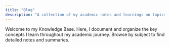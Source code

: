 ```yaml
---
title: "Blog"
description: "A collection of my academic notes and learnings on topics ranging from statistics to advanced time-series analysis."
---
```


Welcome to my Knowledge Base. Here, I document and organize the key concepts I learn throughout my academic journey. Browse by subject to find detailed notes and summaries.
